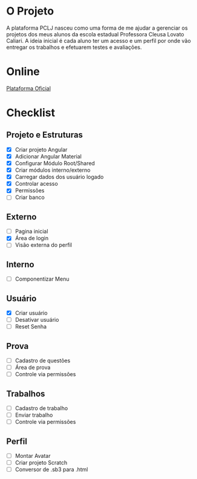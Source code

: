 # O Projeto
A plataforma PCLJ nasceu como uma forma de me ajudar a gerenciar os projetos dos meus alunos da escola estadual Professora Cleusa Lovato Caliari. A ideia inicial é cada aluno ter um acesso e um perfil por onde vão entregar os trabalhos e efetuarem testes e avaliações.

# Online
[Plataforma Oficial](https://www.pclj.com.br/)

# Checklist
## Projeto e Estruturas
- [X] Criar projeto Angular
- [X] Adicionar Angular Material
- [X] Configurar Módulo Root/Shared
- [X] Criar módulos interno/externo
- [X] Carregar dados dos usuário logado
- [X] Controlar acesso
- [X] Permissões
- [ ] Criar banco

## Externo
- [ ] Pagina inicial
- [X] Área de login
- [ ] Visão externa do perfil

## Interno
- [ ] Componentizar Menu

## Usuário
- [X] Criar usuário
- [ ] Desativar usuário
- [ ] Reset Senha

## Prova
- [ ] Cadastro de questões
- [ ] Área de prova
- [ ] Controle via permissões

## Trabalhos
- [ ] Cadastro de trabalho
- [ ] Enviar trabalho
- [ ] Controle via permissões

## Perfil
- [ ] Montar Avatar
- [ ] Criar projeto Scratch
- [ ] Conversor de .sb3 para .html